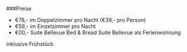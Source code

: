 ###Preise  

- €78,- im Doppelzimmer pro Nacht (€39,- pro Person)
- €59,- im Einzelzimmer pro Nacht
- €00,- Suite Bellevue Bed & Bread Suite Bellevue als Ferienwohnung

inklusive Frühstück  

